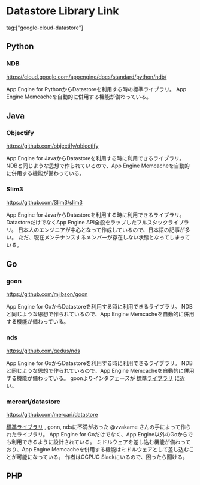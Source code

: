 # Datastore Library Link

tag:["google-cloud-datastore"]

## Python

### NDB

https://cloud.google.com/appengine/docs/standard/python/ndb/

App Engine for PythonからDatastoreを利用する時の標準ライブラリ。
App Engine Memcacheを自動的に併用する機能が備わっている。

## Java

### Objectify

https://github.com/objectify/objectify

App Engine for JavaからDatastoreを利用する時に利用できるライブラリ。
NDBと同じような思想で作られているので、App Engine Memcacheを自動的に併用する機能が備わっている。

### Slim3

https://github.com/Slim3/slim3

App Engine for JavaからDatastoreを利用する時に利用できるライブラリ。
DatastoreだけでなくApp Engine API全般をラップしたフルスタックライブラリ。
日本人のエンジニアが中心となって作成しているので、日本語の記事が多い。
ただ、現在メンテナンスするメンバーが存在しない状態となってしまっている。

## Go

### goon

https://github.com/mjibson/goon

App Engine for GoからDatastoreを利用する時に利用できるライブラリ。
NDBと同じような思想で作られているので、App Engine Memcacheを自動的に併用する機能が備わっている。

### nds

https://github.com/qedus/nds

App Engine for GoからDatastoreを利用する時に利用できるライブラリ。
NDBと同じような思想で作られているので、App Engine Memcacheを自動的に併用する機能が備わっている。
goonよりインタフェースが [標準ライブラリ](https://godoc.org/google.golang.org/appengine/datastore) に近い。

### mercari/datastore

https://github.com/mercari/datastore

[標準ライブラリ](https://godoc.org/google.golang.org/appengine/datastore) , gonn, ndsに不満があった @vvakame さんの手によって作られたライブラリ。
App Engine for Goだけでなく、App Engine以外のGoからでも利用できるように設計されている。
ミドルウェアを差し込む機能が備わっており、App Engine Memcacheを併用する機能はミドルウェアとして差し込むことが可能になっている。
作者はGCPUG Slackにいるので、困ったら聞ける。

## PHP